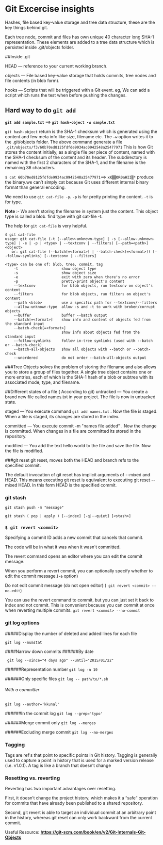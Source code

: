 # Git Excercise insights

Hashes, file based key-value storage and tree data structure, these are the key things behind git. 

Each tree node, commit and files has own unique 40 character 
long SHA-1 representation. These elements are added
 to a tree data structure which is persisted inside .git/objects folder.
 
##Inside .git
 
HEAD — reference to your current working branch.

objects — File based key-value storage that holds commits, tree nodes and file contents (in blob form).

hooks — Scripts that will be triggered with a Git event. eg, We can add a script which runs the test 
when before pushing the changes.

## Hard way to do `git add`

**`git add sample.txt` ==> `git hash-object -w sample.txt`**

`git hash-object` return is the SHA-1 checksum which is generated using the content and few meta info
like size, filename etc. The `-w` option writes it to the .git/objects folder.
The above command generate a file `.git/objects/f3/60b70ed8125fdfde9934ac0942548a25477971` 
This is how Git stores the content initially, as a single file per piece of content,
named with the SHA-1 checksum of the content and its header. 
The subdirectory is named with the first 2 characters of the SHA-1, and the filename is the remaining 38 characters.


`$ cat 60b70ed8125fdfde9934ac0942548a25477971`==>
`xK▒▒OR0aHII▒*` 
produce the binary.we can’t simply cat because Git uses different internal binary format than general encoding.

We need to use `git cat-file -p`. `-p` is for pretty printing the content. `-t` is for type.

**Note** :- We aren’t storing the filename in system just the content. 
This object type is called a blob. find type with git cat-file -t.

The help for `git cat-file` is very helpful.

```
$ git cat-file
usage: git cat-file (-t [--allow-unknown-type] | -s [--allow-unknown-type] | -e | -p | <type> | --textconv | --filters) [--path=<path>] <object>
   or: git cat-file (--batch[=<format>] | --batch-check[=<format>]) [--follow-symlinks] [--textconv | --filters]

<type> can be one of: blob, tree, commit, tag
    -t                    show object type
    -s                    show object size
    -e                    exit with zero when there's no error
    -p                    pretty-print object's content
    --textconv            for blob objects, run textconv on object's content
    --filters             for blob objects, run filters on object's content
    --path <blob>         use a specific path for --textconv/--filters
    --allow-unknown-type  allow -s and -t to work with broken/corrupt objects
    --buffer              buffer --batch output
    --batch[=<format>]    show info and content of objects fed from the standard input
    --batch-check[=<format>]
                          show info about objects fed from the standard input
    --follow-symlinks     follow in-tree symlinks (used with --batch or --batch-check)
    --batch-all-objects   show all objects with --batch or --batch-check
    --unordered           do not order --batch-all-objects output

```
###Tree Objects
solves the problem of storing the filename and also allows you to store a group of files together. 
 A single tree object contains one or more entries, each of which is the SHA-1 hash of a blob or subtree with its associated mode, type, and filename. 

##Different states of a file ( According to git)
untracked — You create a brand new file called names.txt in your project. The file is now in untracked state.

staged — You execute command `git add names.txt` . Now the file is staged. When a file is staged, its changes are stored in the index.

committed — You execute commit -m "names file added" . Now the change is committed. When changes in a file are committed its stored in the repository.

modified — You add the text hello world to the file and save the file. Now the file is modified.

###git reset
git reset, moves both the HEAD and branch refs to the specified commit.

The default invocation of git reset has implicit arguments of --mixed and HEAD. This means executing git reset
is equivalent to executing git reset --mixed HEAD. In this form HEAD is the specified commit.

### git stash
`git stash push -m "message"`

`git stash ( pop | apply ) [--index] [-q|--quiet] [<stash>]`

### `$ git revert <commit>`
Specifying a commit ID adds a new commit that cancels that commit.

The code will be in what it was when it wasn't committed.

The revert command opens an editor where you can edit the commit message.

When you perform a revert commit, you can optionally specify whether to edit the commit message.(`-e` option)

Do not edit commit message (do not open editor) (` git revert <commit> --no-edit`)

You can use the revert command to commit, but you can just set it back to index and not commit.
This is convenient because you can commit at once when reverting multiple commits.
`git revert <commit> --no-commit`


### git log options
#####Display the number of deleted and added lines for each file

`git log --numstat`

####Narrow down commits
######By date

` git log --since="4 days ago" --until="2015/01/22"`

######Representation number
`git log -n 10`

######Only specific files
`git log -- path/to/*.sh`

###### With a committer
`git log --author='kkunal'`

######In the commit log
`git log --grep='typo'`

######Merge commit only
`git log --merges`

######Excluding merge commit
`git log --no-merges`

### Tagging
Tags are ref's that point to specific points in Git history. Tagging is generally used to capture a point in history that is used for a marked version release (i.e. v1.0.1). A tag is like a branch that doesn’t change


### Resetting vs. reverting
Reverting has two important advantages over resetting. 

First, it doesn’t change the project history, which makes it a “safe” operation for commits that have already been published to a shared repository. 

Second, git revert is able to target an individual commit at an arbitrary point in the history, whereas git reset can only work backward from the current commit.


Useful Resource:
**https://git-scm.com/book/en/v2/Git-Internals-Git-Objects**
